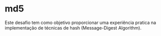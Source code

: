 # md5
Este desafio tem como objetivo proporcionar uma experiência pratica na implementação de técnicas de hash (Message-Digest Algorithm).
